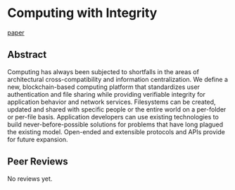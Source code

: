 # Computing with Integrity

[paper](paper.pdf)

## Abstract

Computing has always been subjected to shortfalls in the areas of architectural cross-compatibility and information centralization. We define a new, blockchain-based computing platform that standardizes user authentication and file sharing while providing verifiable integrity for application behavior and network services. Filesystems can be created, updated and shared with specific people or the entire world on a per-folder or per-file basis. Application developers can use existing technologies to build never-before-possible solutions for problems that have long plagued the existing model. Open-ended and extensible protocols and APIs provide for future expansion.

## Peer Reviews

No reviews yet.
